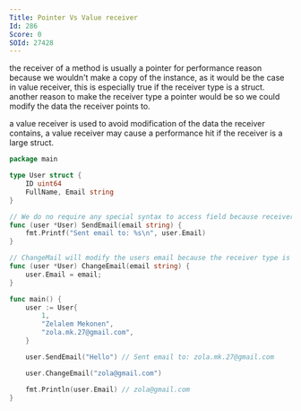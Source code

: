 ```yaml
---
Title: Pointer Vs Value receiver
Id: 286
Score: 0
SOId: 27428
---
```

the receiver of a method is usually a pointer for performance reason because we wouldn't make a copy of the instance, as it would be the case in value receiver, this is especially true if the receiver type is a struct. another reason to make the receiver type a pointer would be so we could modify the data the receiver points to.

a value receiver is used to avoid modification of the data the receiver contains, a value receiver may cause a performance hit if the receiver is a large struct.

```go
package main

type User struct {
    ID uint64
    FullName, Email string
}

// We do no require any special syntax to access field because receiver is a pointer
func (user *User) SendEmail(email string) {
    fmt.Printf("Sent email to: %s\n", user.Email)
}

// ChangeMail will modify the users email because the receiver type is a ponter
func (user *User) ChangeEmail(email string) {
    user.Email = email;
}

func main() {
    user := User{
        1,
        "Zelalem Mekonen",
        "zola.mk.27@gmail.com",
    }

    user.SendEmail("Hello") // Sent email to: zola.mk.27@gmail.com

    user.ChangeEmail("zola@gmail.com")

    fmt.Println(user.Email) // zola@gmail.com
}
```
